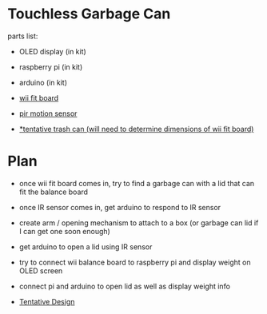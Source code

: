 # Touchless Garbage Can


parts list:

* OLED display (in kit)

* raspberry pi (in kit)

* arduino (in kit)

* [wii fit board](https://www.ebay.com/itm/Wii-Balance-Board-Tested-Working-Good-Condition-Free-Shipping-Wii-Fit-Wii-U-Game/333698817157?hash=item4db1ffdc85%3Ag%3AfbIAAOSwkl5fQ-0x&LH_GD=3&LH_BIN=1)

* [pir motion sensor](https://www.digikey.com/en/products/detail/SEN-13285/1568-1207-ND/5673793?itemSeq=343984210)

* [*tentative trash can (will need to determine dimensions of wii fit board)](https://www.amazon.com/PENGKE-Plastic-Garbage-Bathroom-Kitchen/dp/B07RBMC1GQ)


# Plan

* once wii fit board comes in, try to find a garbage can with a lid that can fit the balance board

* once IR sensor comes in, get arduino to respond to IR sensor

* create arm / opening mechanism to attach to a box (or garbage can lid if I can get one soon enough)

* get arduino to open a lid using IR sensor

* try to connect wii balance board to raspberry pi and display weight on OLED screen

* connect pi and arduino to open lid as well as display weight info

* [Tentative Design](https://photos.app.goo.gl/AR2av9fdCzt5MHhLA)
